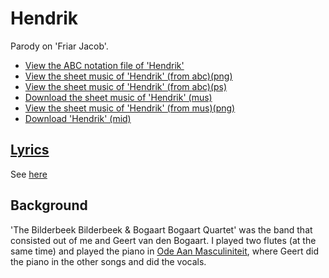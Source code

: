 # Hendrik

Parody on 'Friar Jacob'.

 * [View the ABC notation file of 'Hendrik'](05_hendrik.abc)
 * [View the sheet music of 'Hendrik' (from abc)(png)](05_hendrik.png)
 * [View the sheet music of 'Hendrik' (from abc)(ps)](05_hendrik.ps)
 * [Download the sheet music of 'Hendrik' (mus)](05_hendrik.mus)
 * [View the sheet music of 'Hendrik' (from mus)(png)](05_hendrik_mus.png)
 * [Download 'Hendrik' (mid)](http://www.richelbilderbeek.nl/SongHendrik.mid)

## [Lyrics](05_hendrik.txt)

See [here](05_hendrik.txt)

## Background

'The Bilderbeek Bilderbeek & Bogaart Bogaart Quartet' was the band 
that consisted out of me and Geert van den Bogaart. I played 
two flutes (at the same time) and played the piano 
in [Ode Aan Masculiniteit](03_ode_aan_masculiniteit.md), where
Geert did the piano in the other songs and did the vocals.
